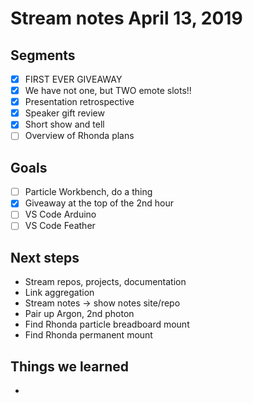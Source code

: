 # Stream notes April 13, 2019

## Segments

- [x] FIRST EVER GIVEAWAY
- [x] We have not one, but TWO emote slots!!
- [x] Presentation retrospective
- [x] Speaker gift review
- [x] Short show and tell
- [ ] Overview of Rhonda plans

## Goals

- [ ] Particle Workbench, do a thing
- [x] Giveaway at the top of the 2nd hour
- [ ] VS Code Arduino
- [ ] VS Code Feather

## Next steps

- Stream repos, projects, documentation
- Link aggregation
- Stream notes -> show notes site/repo
- Pair up Argon, 2nd photon
- Find Rhonda particle breadboard mount
- Find Rhonda permanent mount

## Things we learned

-
